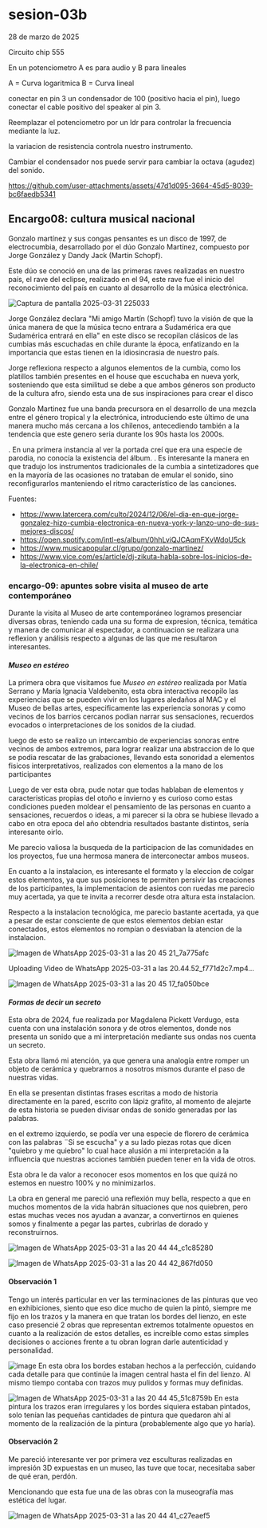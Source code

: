 # sesion-03b

28 de marzo de 2025

Circuito chip 555

En un potenciometro A es para audio y B para lineales

A = Curva logaritmica
B = Curva lineal

conectar en pin 3 un condensador de 100 (positivo hacia el pin), luego conectar el cable positivo del speaker al pin 3.

Reemplazar el potenciometro por un ldr para controlar la frecuencia mediante la luz.

la variacion de resistencia controla nuestro instrumento.

Cambiar el condensador nos puede servir para cambiar la octava (agudez) del sonido.

<https://github.com/user-attachments/assets/47d1d095-3664-45d5-8039-bc6faedb5341>

## Encargo08: cultura musical nacional

Gonzalo martínez y sus congas pensantes es un disco de 1997, de electrocumbia, desarrollado por el dúo Gonzalo Martínez, compuesto por Jorge González y Dandy Jack (Martín Schopf).

Este dúo se conoció en una de las primeras raves realizadas en nuestro país, el rave del eclipse, realizado en el 94, este rave fue el inicio del reconocimiento del país en cuanto al desarrollo de la música electrónica.

![Captura de pantalla 2025-03-31 225033](https://github.com/user-attachments/assets/72ba45de-8677-4b6f-99cd-471bb56279c0)

Jorge González declara  "Mi amigo Martín (Schopf) tuvo la visión de que la única manera de que la música tecno entrara a Sudamérica era que Sudamérica entrará en ella" en este disco se recopilan clásicos de las cumbias más escuchadas en chile durante la época, enfatizando en la importancia que estas tienen en la idiosincrasia de nuestro país.

Jorge reflexiona respecto a algunos elementos de la cumbia, como los platillos también presentes en el house que escuchaba en nueva york, sosteniendo que esta similitud se debe a que ambos géneros son producto de la cultura afro, siendo esta una de sus inspiraciones para crear el disco

Gonzalo Martinez fue una banda precursora en el desarrollo de una mezcla entre el género tropical y la electrónica, introduciendo este último de una manera mucho más cercana a los chilenos, antecediendo también a la tendencia que este genero seria durante los 90s hasta los 2000s.

. En una primera instancia al ver la portada creí que era una especie de parodia, no conocía la existencia del álbum.
. Es interesante la manera en que tradujo los instrumentos tradicionales de la cumbia a sintetizadores que en la mayoría de las ocasiones no trataban de emular el sonido, sino reconfigurarlos manteniendo el ritmo característico de las canciones.

Fuentes:

- <https://www.latercera.com/culto/2024/12/06/el-dia-en-que-jorge-gonzalez-hizo-cumbia-electronica-en-nueva-york-y-lanzo-uno-de-sus-mejores-discos/>
- <https://open.spotify.com/intl-es/album/0hhLviQJCAqmFXvWdoU5ck>
- <https://www.musicapopular.cl/grupo/gonzalo-martinez/>
- <https://www.vice.com/es/article/dj-zikuta-habla-sobre-los-inicios-de-la-electronica-en-chile/>

### encargo-09: apuntes sobre visita al museo de arte contemporáneo

Durante la visita al Museo de arte contemporáneo logramos presenciar diversas obras, teniendo cada una su forma de expresion, técnica, temática y manera de comunicar al espectador, a continuacion se realizara una reflexion y análisis respecto a algunas de las que me resultaron interesantes.

#### *Museo en estéreo*

La primera obra que visitamos fue *Museo en estéreo* realizada por Matía Serrano y María Ignacia Valdebenito, esta obra interactiva recopilo las experiencias que se pueden vivir en los lugares aledaños al MAC y el Museo de bellas artes, especificamente las experiencia sonoras y como vecinos de los barrios cercanos podian narrar sus sensaciones, recuerdos evocados o interpretaciones de los sonidos de la ciudad.

luego de esto se realizo un intercambio de experiencias sonoras entre vecinos de ambos extremos, para lograr realizar una abstraccion de lo que se podia rescatar de las grabaciones, llevando esta sonoridad a elementos fisicos interpretativos, realizados con elementos a la mano de los participantes

Luego de ver esta obra, pude notar que todas hablaban de elementos y caracteristicas propias del otoño e invierno y es curioso como estas condiciones pueden moldear el pensamiento de las personas en cuanto a sensaciones, recuerdos o ideas, a mi parecer si la obra se hubiese llevado a cabo en otra epoca del año obtendria resultados bastante distintos, sería interesante oirlo.

Me parecio valiosa la busqueda de la participacion de las comunidades en los proyectos, fue una hermosa manera de interconectar ambos museos.

En cuanto a la instalacion, es interesante el formato y la eleccion de colgar estos elementos, ya que sus posiciones te permiten persivir las creaciones de los participantes, la implementacion de asientos con ruedas me parecio muy acertada, ya que te invita a recorrer desde otra altura esta instalacion.

Respecto a la instalacion tecnológica, me parecio bastante acertada, ya que a pesar de estar consciente de que estos elementos debian estar conectados, estos elementos no rompían o desviaban la atencion de la instalacion.

![Imagen de WhatsApp 2025-03-31 a las 20 45 21_7a775afc](https://github.com/user-attachments/assets/d3613a1b-dd4a-41f6-8806-edae66477d79)

Uploading Video de WhatsApp 2025-03-31 a las 20.44.52_f771d2c7.mp4…

![Imagen de WhatsApp 2025-03-31 a las 20 45 17_fa050bce](https://github.com/user-attachments/assets/d95fe491-8a3f-42ee-a980-2f88617b29a4)

#### *Formas de decir un secreto*

Esta obra de 2024, fue realizada por Magdalena Pickett Verdugo, esta cuenta con una instalación sonora y de otros elementos, donde nos presenta un sonido que a mi interpretación mediante sus ondas nos cuenta un secreto.

Esta obra llamó mi atención, ya que genera una analogía entre romper un objeto de cerámica y quebrarnos a nosotros mismos durante el paso de nuestras vidas.

En ella se presentan distintas frases escritas a modo de historia directamente en la pared, escrito con lápiz grafito, al momento de alejarte de esta historia se pueden divisar ondas de sonido generadas por las palabras.

en el extremo izquierdo, se podía ver una especie de florero de cerámica con las palabras ¨Si se escucha" y a su lado piezas rotas que dicen "quiebro y me quiebro"
lo cual hace alusión a mi interpretación a la influencia que nuestras acciones también pueden tener en la vida de otros.

Esta  obra le da valor a reconocer esos momentos en los que quizá no estemos en nuestro 100% y no minimizarlos.

La obra en general me pareció una reflexión muy bella, respecto a que en muchos momentos de la vida habrán situaciones que nos quiebren, pero estas muchas veces nos ayudan a avanzar, a convertirnos en quienes somos y finalmente a pegar las partes, cubrirlas de dorado y reconstruirnos.

![Imagen de WhatsApp 2025-03-31 a las 20 44 44_c1c85280](https://github.com/user-attachments/assets/7999134d-2035-40e3-8ea6-a3e170088b58)

![Imagen de WhatsApp 2025-03-31 a las 20 44 42_867fd050](https://github.com/user-attachments/assets/fd58ebc4-e611-4321-a614-8431d92344c9)

#### Observación 1

Tengo un interés particular en ver las terminaciones de las pinturas que veo en exhibiciones, siento que eso dice mucho de quien la pintó, siempre me fijo en los trazos y la manera en que tratan los bordes del lienzo, en este caso presencié 2 obras que representan extremos totalmente opuestos en cuanto a la realización de estos detalles, es increíble como estas simples decisiones o acciones frente a tu obran logran darle autenticidad y personalidad.

![image](https://github.com/user-attachments/assets/aea72560-52d4-4f37-bc53-99fafd160640)
En esta obra los bordes estaban hechos a la perfección, cuidando cada detalle para que continúe la imagen central hasta el fin del lienzo. Al mismo tiempo contaba con trazos muy pulidos y formas muy definidas.

![Imagen de WhatsApp 2025-03-31 a las 20 44 45_51c8759b](https://github.com/user-attachments/assets/7fa99a22-936c-44e5-af0d-1d9e23286e6b)
En esta pintura los trazos eran irregulares y los bordes siquiera estaban pintados, solo tenían las pequeñas cantidades de pintura que quedaron ahí al momento de la realización de la pintura (probablemente algo que yo haría).

#### Observación 2

Me pareció interesante ver por primera vez esculturas realizadas en impresión 3D expuestas en un museo, las tuve que tocar, necesitaba saber de qué eran, perdón.

Mencionando que esta fue una de las obras con la museografía mas estética del lugar.

![Imagen de WhatsApp 2025-03-31 a las 20 44 41_c27eaef5](https://github.com/user-attachments/assets/e51488cd-5792-4a16-acca-6c75ec08eafb)

